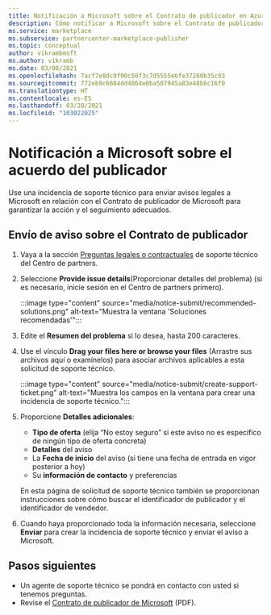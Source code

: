 ```yaml
---
title: Notificación a Microsoft sobre el Contrato de publicador en Azure Marketplace
description: Cómo notificar a Microsoft sobre el Contrato de publicador en Azure Marketplace.
ms.service: marketplace
ms.subservice: partnercenter-marketplace-publisher
ms.topic: conceptual
author: vikrambmsft
ms.author: vikramb
ms.date: 03/08/2021
ms.openlocfilehash: 7acf7e8dc9f90c50f3c7d5555e6fe37260b35c93
ms.sourcegitcommit: 772eb9c6684dd4864e0ba507945a83e48b8c16f0
ms.translationtype: HT
ms.contentlocale: es-ES
ms.lasthandoff: 03/20/2021
ms.locfileid: "103022025"
---
```

# <a name="notifying-microsoft-regarding-the-publisher-agreement"></a>Notificación a Microsoft sobre el acuerdo del publicador

Use una incidencia de soporte técnico para enviar avisos legales a Microsoft en relación con el Contrato de publicador de Microsoft para garantizar la acción y el seguimiento adecuados.

## <a name="submit-notice-regarding-the-publisher-agreement"></a>Envío de aviso sobre el Contrato de publicador

1. Vaya a la sección [Preguntas legales o contractuales](https://partner.microsoft.com/support/?stage=2&topicid=05a1a389-1256-d441-89c9-a140217de6b9) de soporte técnico del Centro de partners.

1. Seleccione **Provide issue details**(Proporcionar detalles del problema) (si es necesario, inicie sesión en el Centro de partners primero).

    :::image type="content" source="media/notice-submit/recommended-solutions.png" alt-text="Muestra la ventana 'Soluciones recomendadas'":::

1. Edite el **Resumen del problema** si lo desea, hasta 200 caracteres.
1. Use el vínculo **Drag your files here or browse your files** (Arrastre sus archivos aquí o examínelos) para asociar archivos aplicables a esta solicitud de soporte técnico.

    :::image type="content" source="media/notice-submit/create-support-ticket.png" alt-text="Muestra los campos en la ventana para crear una incidencia de soporte técnico.":::

1. Proporcione **Detalles adicionales**:

    - **Tipo de oferta** (elija “No estoy seguro” si este aviso no es específico de ningún tipo de oferta concreta)
    - **Detalles**  del aviso
    - La **Fecha de inicio** del aviso (si tiene una fecha de entrada en vigor posterior a hoy)
    - Su **información de contacto** y preferencias

    En esta página de solicitud de soporte técnico también se proporcionan instrucciones sobre cómo buscar el identificador de publicador y el identificador de vendedor.

1. Cuando haya proporcionado toda la información necesaria, seleccione **Enviar** para crear la incidencia de soporte técnico y enviar el aviso a Microsoft.

## <a name="next-steps"></a>Pasos siguientes

- Un agente de soporte técnico se pondrá en contacto con usted si tenemos preguntas.
- Revise el [Contrato de publicador de Microsoft](https://go.microsoft.com/fwlink/?LinkID=699560) (PDF).
